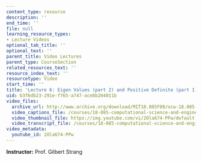 ```yaml
---
content_type: resource
description: ''
end_time: ''
file: null
learning_resource_types:
- Lecture Videos
optional_tab_title: ''
optional_text: ''
parent_title: Video Lectures
parent_type: CourseSection
related_resources_text: ''
resource_index_text: ''
resourcetype: Video
start_time: ''
title: 'Lecture 6: Eigen Values (part 2) and Positive Definite (part 1)'
uid: b3f6db23-291e-f765-a747-ace8b204011b
video_files:
  archive_url: http://www.archive.org/download/MIT18.085F08/ocw-18.085-f08-lec06_300k.mp4
  video_captions_file: /courses/18-085-computational-science-and-engineering-i-fall-2008/d3e500eefe9d5bbba7d69b7dc46e6f11_2Ola674-PPw.vtt
  video_thumbnail_file: https://img.youtube.com/vi/2Ola674-PPw/default.jpg
  video_transcript_file: /courses/18-085-computational-science-and-engineering-i-fall-2008/506ddc3294b0b9e67a6eb8334a6a2010_2Ola674-PPw.pdf
video_metadata:
  youtube_id: 2Ola674-PPw
---
```


**Instructor:** Prof. Gilbert Strang